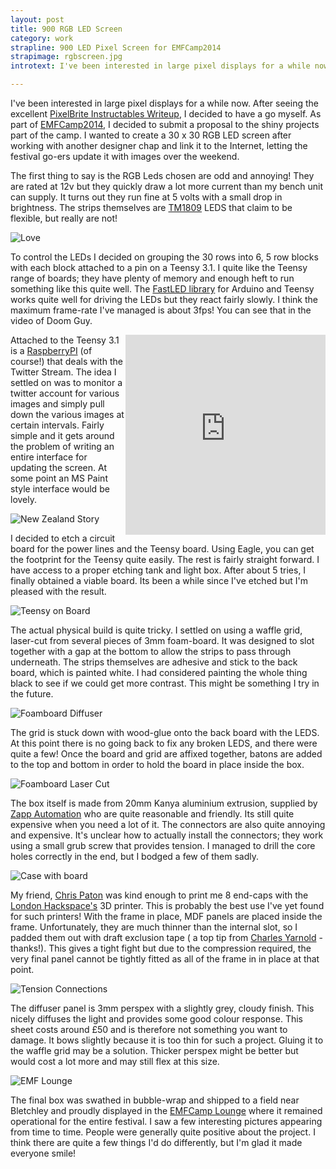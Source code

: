 ```yaml
---
layout: post
title: 900 RGB LED Screen 
category: work
strapline: 900 LED Pixel Screen for EMFCamp2014
strapimage: rgbscreen.jpg
introtext: I've been interested in large pixel displays for a while now. As part of EMFCamp2014, I decided to submit a proposal to the shiny projects part of the camp. I wanted to create a 30 x 30 RGB LED screen after working with another designer chap and link it to the Internet, letting the festival go-ers update it with images over the weekend.

---
```


I've been interested in large pixel displays for a while now. After seeing the excellent [PixelBrite Instructables Writeup](http://www.instructables.com/id/PixelBrite/), I decided to have a go myself. As part of [EMFCamp2014](http://www.emfcamp.org), I decided to submit a proposal to the shiny projects part of the camp. I wanted to create a 30 x 30 RGB LED screen after working with another designer chap and link it to the Internet, letting the festival go-ers update it with images over the weekend.

The first thing to say is the RGB Leds chosen are odd and annoying! They are rated at 12v but they quickly draw a lot more current than my bench unit can supply. It turns out they run fine at 5 volts with a small drop in brightness. The strips themselves are [TM1809](http://www.ledlightinghut.com/tm1809-digital-intelligent-led-strip-set.html) LEDS that claim to be flexible, but really are not!

![Love](https://farm4.staticflickr.com/3866/15156976315_1f2607d40a.jpg)

To control the LEDs I decided on grouping the 30 rows into 6, 5 row blocks with each block attached to a pin on a Teensy 3.1. I quite like the Teensy range of boards; they have plenty of memory and enough heft to run something like this quite well. The [FastLED library](http://fastled.io/) for Arduino and Teensy works quite well for driving the LEDs but they react fairly slowly. I think the maximum frame-rate I've managed is about 3fps! You can see that in the video of Doom Guy.

<iframe style="float:right" class="vine-embed" src="https://vine.co/v/MViiUllaTWb/embed/simple" width="320" height="320" frameborder="0"></iframe><script async src="//platform.vine.co/static/scripts/embed.js" charset="utf-8"></script>

Attached to the Teensy 3.1 is a [RaspberryPI](http://www.raspberrypi.org/) (of course!) that deals with the Twitter Stream. The idea I settled on was to monitor a twitter account for various images and simply pull down the various images at certain intervals. Fairly simple and it gets around the problem of writing an entire interface for updating the screen. At some point an MS Paint style interface would be lovely.

![New Zealand Story](https://farm6.staticflickr.com/5580/15133947106_d7d108ec80.jpg)

I decided to etch a circuit board for the power lines and the Teensy board. Using Eagle, you can get the footprint for the Teensy quite easily. The rest is fairly straight forward. I have access to a proper etching tank and light box. After about 5 tries, I finally obtained a viable board. Its been a while since I've etched but I'm pleased with the result.

<div class="clearfix"></div>

![Teensy on Board](https://farm6.staticflickr.com/5569/15133958786_f6c5d9b3fd.jpg)

The actual physical build is quite tricky. I settled on using a waffle grid, laser-cut from several pieces of 3mm foam-board. It was designed to slot together with a gap at the bottom to allow the strips to pass through underneath. The strips themselves are adhesive and stick to the back board, which is painted white. I had considered painting the whole thing black to see if we could get more contrast. This might be something I try in the future.

![Foamboard Diffuser](https://farm4.staticflickr.com/3916/14970418668_aed42f07d0.jpg)

The grid is stuck down with wood-glue onto the back board with the LEDS. At this point there is no going back to fix any broken LEDS, and there were quite a few! Once the board and grid are affixed together, batons are added to the top and bottom in order to hold the board in place inside the box.

![Foamboard Laser Cut](https://farm6.staticflickr.com/5560/15156592892_62813cc8e8.jpg)

The box itself is made from 20mm Kanya aluminium extrusion, supplied by [Zapp Automation](http://www.zappautomation.co.uk/) who are quite reasonable and friendly. Its still quite expensive when you need a lot of it. The connectors are also quite annoying and expensive. It's unclear how to actually install the connectors; they work using a small grub screw that provides tension. I managed to drill the core holes correctly in the end, but I bodged a few of them sadly.

![Case with board](https://farm4.staticflickr.com/3837/14970409617_8f47d096d4.jpg)

My friend, [Chris Paton](https://www.facebook.com/chris.paton.507?fref=ts) was kind enough to print me 8 end-caps with the [London Hackspace's](http://london.hackspace.org.uk) 3D printer. This is probably the best use I've yet found for such printers! With the frame in place, MDF panels are placed inside the frame. Unfortunately, they are much thinner than the internal slot, so I padded them out with draft exclusion tape ( a top tip from [Charles Yarnold](https://twitter.com/CharlesYarnold) - thanks!). This gives a tight fight but due to the compression required, the very final panel cannot be tightly fitted as all of the frame in in place at that point.

![Tension Connections](https://farm6.staticflickr.com/5586/14970252239_8ed9b24a21.jpg)

The diffuser panel is 3mm perspex with a slightly grey, cloudy finish. This nicely diffuses the light and provides some good colour response. This sheet costs around £50 and is therefore not something you want to damage. It bows slightly because it is too thin for such a project. Gluing it to the waffle grid may be a solution. Thicker perspex might be better but would cost a lot more and may still flex at this size.

![EMF Lounge](https://farm4.staticflickr.com/3923/15156635162_ac4368a204.jpg)

The final box was swathed in bubble-wrap and shipped to a field near Bletchley and proudly displayed in the [EMFCamp Lounge](http://www.emfcamp.org) where it remained operational for the entire festival. I saw a few interesting pictures appearing from time to time. People were generally quite positive about the project. I think there are quite a few things I'd do differently, but I'm glad it made everyone smile!

